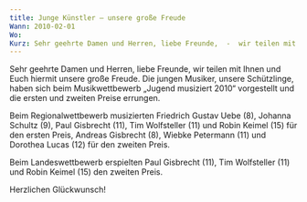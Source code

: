 ```yaml
---
title: Junge Künstler – unsere große Freude
Wann: 2010-02-01
Wo: 
Kurz: Sehr geehrte Damen und Herren, liebe Freunde,  -  wir teilen mit Ihnen und Euch hiermit unsere große Freude. Die jungen Musiker, unsere Schützlinge, haben sich beim Musikwettbewerb „Jugend musiziert 2010“ vorgestellt und die ersten und zweiten Preise errungen
---
```


Sehr geehrte Damen und Herren, liebe Freunde, 
 wir teilen mit Ihnen und Euch hiermit unsere große Freude. Die jungen Musiker, unsere Schützlinge, haben sich beim Musikwettbewerb „Jugend musiziert 2010“ vorgestellt und die ersten und zweiten Preise errungen.

Beim Regionalwettbewerb musizierten 
Friedrich Gustav Uebe (8), 
Johanna Schultz (9), 
Paul Gisbrecht (11), 
Tim Wolfsteller (11) und
Robin Keimel (15) für den ersten Preis, 
Andreas Gisbrecht (8), 
Wiebke Petermann (11) und
Dorothea Lucas (12) für den zweiten Preis. 

Beim Landeswettbewerb  erspielten
Paul Gisbrecht (11), 
Tim Wolfsteller (11) und
Robin Keimel (15) den zweiten Preis.

Herzlichen Glückwunsch!